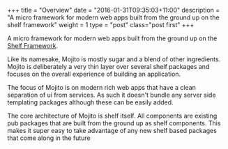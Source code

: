 +++
title = "Overview"
date = "2016-01-31T09:35:03+11:00"
description = "A micro framework for modern web apps built from the ground up on the shelf framework"
weight = 1
type = "post"
class="post first"
+++

A micro framework for modern web apps built from the ground up on the [Shelf Framework](https://api.dartlang.org/apidocs/channels/be/dartdoc-viewer/shelf). 

Like its namesake, Mojito is mostly sugar and a blend of other ingredients.
Mojito is deliberately a very thin layer over several shelf packages and focuses
 on the overall experience of building an application. 

The focus of Mojito is on modern rich web apps that have a clean separation of 
ui from services. As such it doesn't bundle any server side templating packages 
although these can be easily added.  

The core architecture of Mojito is shelf itself. All components are existing pub 
packages that are built from the ground up as shelf components. This makes it 
super easy to take advantage of any new shelf based packages that come along in 
the future
